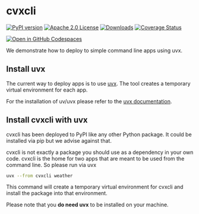 # cvxcli

[![PyPI version](https://badge.fury.io/py/cvxcli.svg)](https://badge.fury.io/py/cvxcli)
[![Apache 2.0 License](https://img.shields.io/badge/License-APACHEv2-brightgreen.svg)](https://github.com/cvxgrp/cvxcli/blob/master/LICENSE)
[![Downloads](https://static.pepy.tech/personalized-badge/cvxcli?period=month&units=international_system&left_color=black&right_color=orange&left_text=PyPI%20downloads%20per%20month)](https://pepy.tech/project/cvxcli)
[![Coverage Status](https://coveralls.io/repos/github/cvxgrp/cvxcli/badge.png?branch=main)](https://coveralls.io/github/cvxgrp/cvxcli?branch=main)

[![Open in GitHub Codespaces](https://github.com/codespaces/badge.svg)](https://codespaces.new/cvxgrp/cvxcli)

We demonstrate how to deploy to simple command line apps using uvx.

## Install uvx

The current way to deploy apps is to use [uvx](https://docs.astral.sh/uv/guides/tools/).
The tool creates a temporary virtual environment for each app.

For the installation of uv/uvx please refer to the [uvx documentation](https://docs.astral.sh/uv/getting-started/installation/).

## Install cvxcli with uvx

cvxcli has been deployed to PyPI like any other Python package. It could be
installed via pip but we advise against that.

cvxcli is not exactly a package you should use as a dependency in your own code.
cvxcli is the home for two apps that are meant to be used from the command line.
So please run via uvx

```bash
uvx --from cvxcli weather
```

This command will create a temporary virtual environment for cvxcli
and install the package into that environment.

Please note that you **do need uvx** to be installed on your machine.
